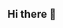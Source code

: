 ## Hi there 👋

<!--
**sbbyeon0908/sbbyeon0908** is a ✨ _special_ ✨ repository because its `README.md` (this file) appears on your GitHub profile.

Here are some ideas to get you started:

## About me
- 🔭 I’m currently working on ...
- 🌱 I’m currently learning ...
- 👯 I’m looking to collaborate on ...
- 🤔 I’m looking for help with ...
- 💬 Ask me about ...
- 📫 How to reach me: ...
- 😄 Pronouns: ...
- ⚡ Fun fact: ...
-->
